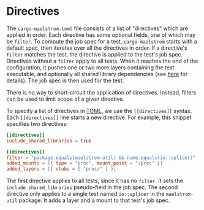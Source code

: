 # Directives

The `cargo-maelstrom.toml` file consists of a list of "directives" which are
applied in order. Each directive has some optional fields, one of which may be
`filter`. To compute the job spec for a test, `cargo-maelstrom` starts with a
default spec, then iterates over all the directives in order. If a directive's
`filter` matches the test, the directive is applied to the test's job spec.
Directives without a `filter` apply to all tests. When it reaches the end of
the configuration, it pushes one or two more layers containing the test
executable, and optionally all shared library dependencies (see
[here](fields.md#include_shared_libraries) for details). The job spec is then
used for the test.

There is no way to short-circuit the application of directives. Instead,
filters can be used to limit scope of a given directive.

To specify a list of directives in [TOML](https://toml.io/en/), we use the
`[[directives]]` syntax. Each `[[directives]]` line starts a new directive. For
example, this snippet specifies two directives:

```toml
[[directives]]
include_shared_libraries = true

[[directives]]
filter = "package.equals(maelstrom-util) && name.equals(io::splicer)"
added_mounts = [{ type = "proc", mount_point = "/proc" }]
added_layers = [{ stubs = [ "proc/" ] }]
```

The first directive applies to all tests, since it has no `filter`. It sets the
`include_shared_libraries` pseudo-field in the job spec. The second directive
only applies to a single test named `io::splicer` in the `maelstrom-util`
package. It adds a layer and a mount to that test's job spec.
```
